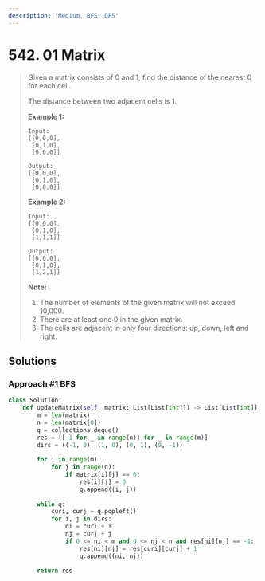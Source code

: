 ```yaml
---
description: 'Medium, BFS, DFS'
---
```


# 542. 01 Matrix

> Given a matrix consists of 0 and 1, find the distance of the nearest 0 for each cell.
>
> The distance between two adjacent cells is 1.
>
> **Example 1:**
>
> ```text
> Input:
> [[0,0,0],
>  [0,1,0],
>  [0,0,0]]
>
> Output:
> [[0,0,0],
>  [0,1,0],
>  [0,0,0]]
> ```
>
> **Example 2:**
>
> ```text
> Input:
> [[0,0,0],
>  [0,1,0],
>  [1,1,1]]
>
> Output:
> [[0,0,0],
>  [0,1,0],
>  [1,2,1]]
> ```
>
> **Note:**
>
> 1. The number of elements of the given matrix will not exceed 10,000.
> 2. There are at least one 0 in the given matrix.
> 3. The cells are adjacent in only four directions: up, down, left and right.

## Solutions

### Approach \#1 BFS

```python
class Solution:
    def updateMatrix(self, matrix: List[List[int]]) -> List[List[int]]:
        m = len(matrix)
        n = len(matrix[0])
        q = collections.deque()
        res = [[-1 for _ in range(n)] for _ in range(m)]
        dirs = ((-1, 0), (1, 0), (0, 1), (0, -1))
        
        for i in range(m):
            for j in range(n):
                if matrix[i][j] == 0:
                    res[i][j] = 0
                    q.append((i, j))
        
        while q:
            curi, curj = q.popleft()
            for i, j in dirs:
                ni = curi + i
                nj = curj + j
                if 0 <= ni < m and 0 <= nj < n and res[ni][nj] == -1:
                    res[ni][nj] = res[curi][curj] + 1
                    q.append((ni, nj))
        
        return res
```

